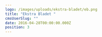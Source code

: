 ```yaml
---
logo: /images/uploads/ekstra-bladet/eb.png
title: "Ekstra Bladet "
cmsUserSlug: ""
date: 2016-04-28T00:00:00.000Z
position: 3
---
```


